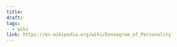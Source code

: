 ```yaml
---
title: 
draft: 
tags:
  - wiki
link: https://en.wikipedia.org/wiki/Enneagram_of_Personality
---
```

